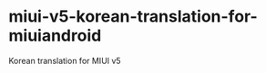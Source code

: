 miui-v5-korean-translation-for-miuiandroid
==========================================

Korean translation for MIUI v5
